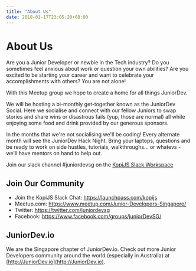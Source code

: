 ```yaml
---
title: "About Us"
date: 2018-01-17T23:05:20+08:00
---
```


# About Us

Are you a Junior Developer or newbie in the Tech industry? Do you sometimes feel anxious about work or question your own abilities? Are you excited to be starting your career and want to celebrate your accomplishments with others? You are not alone!

With this Meetup group we hope to create a home for all things JuniorDev.

We will be hosting a bi-monthly get-together known as the JuniorDev Social. Here we socialise and connect with our fellow Juniors to swap stories and share wins or disastrous fails (yup, those are normal) all while enjoying some food and drink provided by our generous sponsors.

In the months that we're not socialising we'll be coding! Every alternate month will see the JuniorDev Hack Night. Bring your laptops, questions and be ready to work on side hustles, tutorials, walkthroughs... or whatevs - we'll have mentors on hand to help out.

Join our slack channel #juniordevsg on the [KopiJS Slack Workspace](https://launchpass.com/kopijs)

## Join Our Community

- Join the KopiJS Slack Chat: https://launchpass.com/kopijs
- Meetup.com: https://www.meetup.com/Junior-Developers-Singapore/
- Twitter: https://twitter.com/juniordevsg
- Facebook: https://www.facebook.com/groups/juniorDevSG/

## JuniorDev.io

We are the Singapore chapter of JuniorDev.io. Check out more Junior Developers community around the world (especially in Australia) at [http://JuniorDev.io](http://JuniorDev.io).